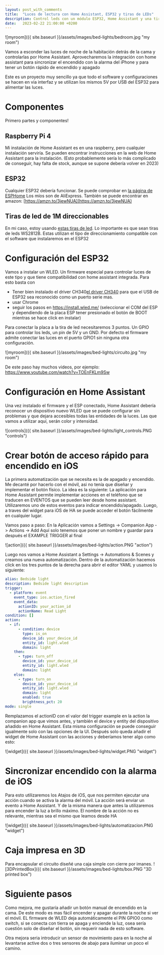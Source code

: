 ```yaml
---
layout: post_with_comments
title:  "Luces de lectura con Home Assistant, ESP32 y tiras de LEDs"
description: Control leds con un módulo ESP32, Home Assistant y una tira de LED direccionables
date:   2023-02-22 21:00:00 +0200
---
```


![myroom]({{ site.baseurl }}/assets/images/bed-lights/bedroom.jpg "my room")

Vamos a esconder las luces de noche de la habitación detrás de la cama y controlarlas por Home Assistant. Aprovecharemos la integración con home assistant para sincronizar el encendido con la alarma del iPhone y para tener un botón rápido de encendido y apagado

Este es un proyecto muy sencillo ya que todo el software y configuraciones se hacen en via interfaz y se utilizan los mismos 5V por USB del ESP32 para alimentar las luces.

# Componentes
Primero partes y componentes!

## Raspberry Pi 4 
Mi instalación de Home Assistant es en una raspberry, pero cualquier instalación serviría.
Se pueden encontrar instrucciones en la web de Home Assistant para la instalación. (Esto probablemente sería lo más complicado de conseguir, hay falta de stock, aunque se supone debería volver en 2023)

## ESP32
Cualquier ESP32 debería funcionar. Se puede comprobar en [la página de ESPHome](https://esphome.io/index.html) Los míos son de AliExpress.
También se puede encontrar en amazon: [https://amzn.to/3jewNUA](https://amzn.to/3jewNUA)

## Tiras de led de 1M direccionables
En mi caso, estoy usando [estas tiras de led](https://es.aliexpress.com/item/1005004014556428.html). Lo importante es que sean tiras de leds WS2812B. Estas utilizan el tipo de direccionamiento compatible con el software que instalaremos en el ESP32

# Configuración del ESP32
Vamos a instalar un WLED. Un firmware especial para controlar luces de este tipo y que tiene compatibilidad con home assistant integrada.
Para esto basta con 
  - Tener bien instalado el driver CH340[el driver CH340](https://sparks.gogo.co.nz/ch340.html) para que el USB de ESP32 sea reconocido como un puerto serie mas.
  - usar Chrome
  - seguir los pasos en https://install.wled.me/ (seleccionar el COM del ESP y dependiendo de la placa ESP tener presionado el botón de BOOT mientras se hace click en instalar)

Para conectar la placa a la tira de led necesitaremos 3 puntos. Un GPIO para controlar los leds, un pin de 5V y un GND. Por defecto el firmware admite conectar las luces en el puerto GPIO1 sin ninguna otra configuración.

![myroom]({{ site.baseurl }}/assets/images/bed-lights/circuito.jpg "my room")

De este paso hay muchos videos, por ejemplo: https://www.youtube.com/watch?v=TOEnFKLm9Sw

# Configuración en Home Assistant
Una vez instalado el firmware y el ESP conectado, Home Assistant debería reconocer un dispositivo nuevo WLED que se puede configurar sin problemas y que dejara accesibles todas las entidades de la luces.
Las que vamos a utilizar aquí, serán color y intensidad.

![controls]({{ site.baseurl }}/assets/images/bed-lights/light_controls.PNG "controls")

# Crear botón de acceso rápido para encendido en iOS
La primera automatización que se necesita es la de apagado y encendido. Me decanté por hacerlo con el móvil, asi no tenía que diseñar y implementar el botón físico.
La idea es la siguiente: La aplicación para Home Assistant permite implementar acciones en el teléfono que se traducen en EVENTOS que se pueden leer desde home assistant. Utilizaremos uno de estos eventos para indicar encendido/apagado. 
Luego, a traves del widget para iOS de HA se puede acceder el botón fácilmente en cualquier lugar.

Vamos paso a paso:
En la Aplicación vamos a Settings -> Companion App -> Actions -> Add
Aquí solo tenemos que poner un nombre y guardar para después el EXAMPLE TRIGGER al final

![action]({{ site.baseurl }}/assets/images/bed-lights/action.PNG "action")

Luego nos vamos a Home Assistant a Settings -> Automations & Scenes y creamos una nueva automatización. Dentro de la automatización hacemos click en los tres puntos de la derecha para abrir el editor YAML y usamos lo siguiente:

```yaml
alias: Bedside light 
description: Bedside light description
trigger:
  - platform: event
    event_type: ios.action_fired
    event_data:
      actionID: your_action_id
      actionName: Read Light
condition: []
action:
  - if:
      - condition: device
        type: is_on
        device_id: your_device_id
        entity_id: light.wled
        domain: light
    then:
      - type: turn_off
        device_id: your_device_id
        entity_id: light.wled
        domain: light
    else:
      - type: turn_on
        device_id: your_device_id
        entity_id: light.wled
        domain: light
        enabled: true
        brightness_pct: 20
mode: single
```

Remplazamos el actionID con el valor del trigger example en la action la companion app que vimos antes, y también el device y entity del dispositivo añadido en Home Assistant. 
Esta misma configuración se puede conseguir igualmente solo con las opciones de la UI.
Después solo queda añadir el widget de Home Assistant con las acciones y deberíamos tener algo como esto:

![widget]({{ site.baseurl }}/assets/images/bed-lights/widget.PNG "widget")

# Sincronizar encendido con la alarma de iOS
Para esto utilizaremos los Atajos de iOS, que nos permiten ejecutar una acción cuando se activa la alarma del móvil.
La acción será enviar un evento a Home Assistant. Y de la misma manera que antes la utilizaremos para encender la luz a brillo máximo.
El nombre de la acción no es relevante, mientras sea el mismo que leamos desde HA

![widget]({{ site.baseurl }}/assets/images/bed-lights/automatizacion.PNG "widget")

# Caja impresa en 3D
Para encapsular el circuito diseñé una caja simple con cierre por imanes.
![3DPrintedBox]({{ site.baseurl }}/assets/images/bed-lights/box.PNG "3D printed box")


# Siguiente pasos
Como mejora, me gustaría añadir un botón manual de encendido en la cama. De este modo es mas fácil encender y apagar durante la noche si ver el móvil.
EL firmware de WLED deja automáticamente el PIN GPIO0 como switch, si se conecta con tierra se apaga y enciende la luz, osea sería cuestión solo de diseñar el botón, sin requerir nada de esto software.

Otra mejora seria introducir un sensor de movimiento para en la noche al levantarse active dos o tres sensores de abajo para iluminar un poco el camino.